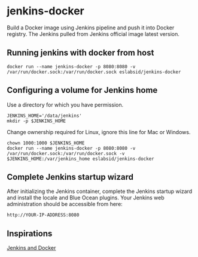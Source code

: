 # jenkins-docker

Build a Docker image using Jenkins pipeline and push it into Docker registry. The Jenkins pulled from Jenkins official image latest version.

## Running jenkins with docker from host

```
docker run --name jenkins-docker -p 8080:8080 -v /var/run/docker.sock:/var/run/docker.sock eslabsid/jenkins-docker
```

## Configuring a volume for Jenkins home

Use a directory for which you have permission.

```
JENKINS_HOME='/data/jenkins'
mkdir -p $JENKINS_HOME
```

Change ownership required for Linux, ignore this line for Mac or Windows.

```
chown 1000:1000 $JENKINS_HOME
docker run --name jenkins-docker -p 8080:8080 -v /var/run/docker.sock:/var/run/docker.sock -v $JENKINS_HOME:/var/jenkins_home eslabsid/jenkins-docker
```

## Complete Jenkins startup wizard

After initializing the Jenkins container, complete the Jenkins startup wizard and install the locale and Blue Ocean plugins. Your Jenkins web administration should be accessible from here:

```
http://YOUR-IP-ADDRESS:8080
```

## Inspirations
[Jenkins and Docker](https://www.edureka.co/community/55640/jenkins-docker-docker-image-jenkins-pipeline-docker-registry)

